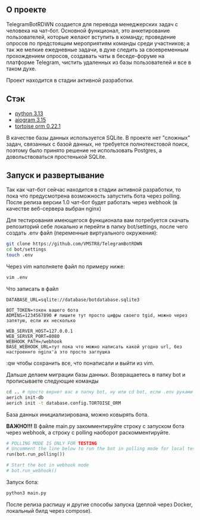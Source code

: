 ## О проекте
TelegramBotRDWN создается для перевода менеджерских задач с человека на чат-бот. Основной функционал, 
это анкетирование пользователей, которые желают вступить в команду; проведение опросов по предстоящим 
мероприятиям команды среди участников; а так же мелкие ежедневные задачи, в духе следить за своевременным 
прохождением опросов, создавать чаты в беседе-форуме на платформе Telegram, чистить удаленных из базы 
пользователей и все в таком духе.

Проект находится в стадии активной разработки.
## Стэк
* [python 3.13](https://www.python.org/)
* [aiogram 3.15](https://docs.aiogram.dev/en/v3.15.0/)
* [tortoise orm 0.22.1](https://tortoise.github.io/)

В качестве базы данных используется SQLite. В проекте нет "сложных" задач, связанных с базой данных, не 
требуется полнотекстовой поиск, поэтому было принято решение не использовать Postgres, а довольствоваться 
простенькой SQLite.
## Запуск и развертывание
Так как чат-бот сейчас находится в стадии активной разработки, то пока что предусмотрена возможность запустить 
бота через polling. После релиза версии 1.0 чат-бот будет работать через webhook (в качестве веб-сервера выбран 
nginx)

Для тестирования имеющегося функционала вам потребуется скачать репозиторий себе локально и перейти в папку 
bot/settings, после чего создать .env файл (переменные виртуального окружения):

```bash
git clone https://github.com/VMSTR8/TelegramBotRDWN
cd bot/settings
touch .env
```
Через vim наполняете файл по примеру ниже:
```bash
vim .env
```
Что записать в файл
```
DATABASE_URL=sqlite://database/botdatabase.sqlite3

BOT_TOKEN=токен вашего бота
ADMINS=1234567890 # пишите тут просто цифры своего tgid, можно через запятую, если их несколько

WEB_SERVER_HOST=127.0.0.1
WEB_SERVER_PORT=8080
WEBHOOK_PATH=/webhook
BASE_WEBHOOK_URL=тут пока что можно написать какой угодно url, без настроеннго nginx'а это просто заглушка
```
:qw чтобы сохранить все, что понаписали и выйти из vim.

Дальше делаем миграции базы данных.
Возвращаетесь в папку bot и прописываете следующие команды
```bash
cd .. # просто вернет вас в папку bot, ну или cd bot, если .env руками создавали
aerich init-db
aerich init -t database.config.TORTOISE_ORM
```
База данных инициализирована, можно ковырять бота.

**ВАЖНО!!!** В файле main.py закомментируйте строку с запуском бота через webhook, а строку с polling наоборот 
раскомментируйте.
```python
# POLLING MODE IS ONLY FOR TESTING
# Uncomment the line below to run the bot in polling mode for local testing
run(bot.run_polling())

# Start the bot in webhook mode
# bot.run_webhook()
```
Запуск бота:
```bash
python3 main.py
```

После релиза распишу и другие способы запуска (деплой через Docker, локальный билд через compose).